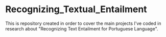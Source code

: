 # Recognizing_Textual_Entailment
This is repository created in order to cover the main projects I've coded in research about "Recognizing Text Entailment for Portuguese Language".
